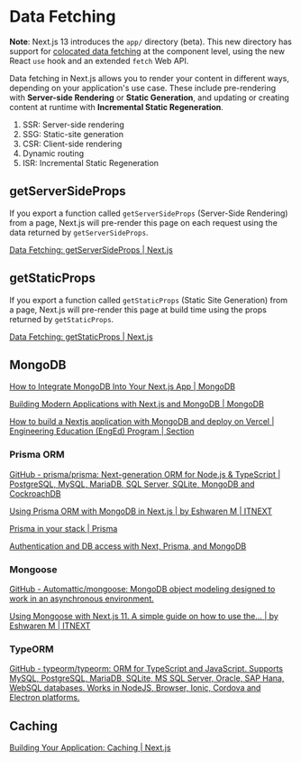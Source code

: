 # Data Fetching

**Note**: Next.js 13 introduces the `app/` directory (beta). This new directory has support for [colocated data fetching](https://beta.nextjs.org/docs/data-fetching/fundamentals) at the component level, using the new React `use` hook and an extended `fetch` Web API.

Data fetching in Next.js allows you to render your content in different ways, depending on your application's use case. These include pre-rendering with **Server-side Rendering** or **Static Generation**, and updating or creating content at runtime with **Incremental Static Regeneration**.

1. SSR: Server-side rendering
2. SSG: Static-site generation
3. CSR: Client-side rendering
4. Dynamic routing
5. ISR: Incremental Static Regeneration

## getServerSideProps

If you export a function called `getServerSideProps` (Server-Side Rendering) from a page, Next.js will pre-render this page on each request using the data returned by `getServerSideProps`.

[Data Fetching: getServerSideProps | Next.js](https://nextjs.org/docs/basic-features/data-fetching/get-server-side-props)

## getStaticProps

If you export a function called `getStaticProps` (Static Site Generation) from a page, Next.js will pre-render this page at build time using the props returned by `getStaticProps`.

[Data Fetching: getStaticProps | Next.js](https://nextjs.org/docs/basic-features/data-fetching/get-static-props)

## MongoDB

[How to Integrate MongoDB Into Your Next.js App | MongoDB](https://www.mongodb.com/developer/languages/javascript/nextjs-with-mongodb/)

[Building Modern Applications with Next.js and MongoDB | MongoDB](https://www.mongodb.com/developer/languages/javascript/nextjs-building-modern-applications/)

[How to build a Nextjs application with MongoDB and deploy on Vercel | Engineering Education (EngEd) Program | Section](https://www.section.io/engineering-education/build-nextjs-with-mongodb-and-deploy-on-vercel/)

### Prisma ORM

[GitHub - prisma/prisma: Next-generation ORM for Node.js & TypeScript | PostgreSQL, MySQL, MariaDB, SQL Server, SQLite, MongoDB and CockroachDB](https://github.com/prisma/prisma)

[Using Prisma ORM with MongoDB in Next.js | by Eshwaren M | ITNEXT](https://itnext.io/using-prisma-orm-with-mongodb-in-next-js-e42b1f7543e6)

[Prisma in your stack | Prisma](https://www.prisma.io/stack)

[Authentication and DB access with Next, Prisma, and MongoDB](https://blog.openreplay.com/authentication-and-db-access-with-next-prisma-and-mongodb/)

### Mongoose

[GitHub - Automattic/mongoose: MongoDB object modeling designed to work in an asynchronous environment.](https://github.com/Automattic/mongoose)

[Using Mongoose with Next.js 11. A simple guide on how to use the… | by Eshwaren M | ITNEXT](https://itnext.io/using-mongoose-with-next-js-11-b2a08ff2dd3c)

### TypeORM

[GitHub - typeorm/typeorm: ORM for TypeScript and JavaScript. Supports MySQL, PostgreSQL, MariaDB, SQLite, MS SQL Server, Oracle, SAP Hana, WebSQL databases. Works in NodeJS, Browser, Ionic, Cordova and Electron platforms.](https://github.com/typeorm/typeorm)

## Caching

[Building Your Application: Caching | Next.js](https://nextjs.org/docs/app/building-your-application/caching)
